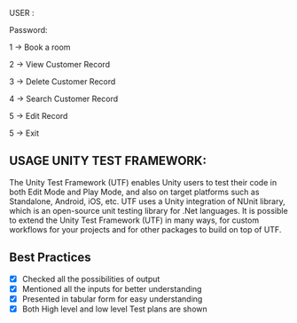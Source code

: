 
USER :

Password:

 1 -> Book a room
 
 2 -> View Customer Record
 
 3 -> Delete Customer Record
 
 4 -> Search Customer Record
 
 5 -> Edit Record
 
 5 -> Exit


## USAGE UNITY TEST FRAMEWORK:
The Unity Test Framework (UTF) enables Unity users to test their code in both Edit Mode and Play Mode, and also on target platforms such as Standalone, Android, iOS, etc.
UTF uses a Unity integration of NUnit library, which is an open-source unit testing library for .Net languages.
It is possible to extend the Unity Test Framework (UTF) in many ways, for custom workflows for your projects and for other packages to build on top of UTF.


## Best Practices

 - [x] Checked all the possibilities of output
 - [x] Mentioned all the inputs for better understanding
 - [x] Presented in tabular form for easy understanding
 - [x] Both High level and low level Test plans are shown
